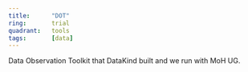 ```yaml
---
title:      "DOT"
ring:       trial
quadrant:   tools
tags:       [data]
---
```


Data Observation Toolkit that DataKind built and we run with MoH UG.